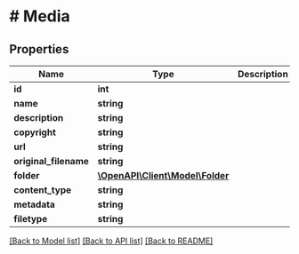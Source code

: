 # # Media

## Properties

Name | Type | Description | Notes
------------ | ------------- | ------------- | -------------
**id** | **int** |  | [optional]
**name** | **string** |  | [optional]
**description** | **string** |  | [optional]
**copyright** | **string** |  | [optional]
**url** | **string** |  | [optional]
**original_filename** | **string** |  | [optional]
**folder** | [**\OpenAPI\Client\Model\Folder**](Folder.md) |  | [optional]
**content_type** | **string** |  | [optional]
**metadata** | **string** |  | [optional]
**filetype** | **string** |  | [optional]

[[Back to Model list]](../../README.md#models) [[Back to API list]](../../README.md#endpoints) [[Back to README]](../../README.md)
